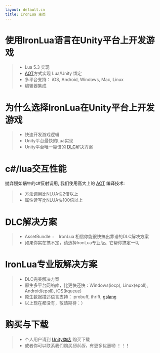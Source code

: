 ```yaml
---
layout: default.cn
title: IronLua 主页
---
```


使用IronLua语言在Unity平台上开发游戏
===================================
> + Lua 5.3 实现
> + [AOT](http://en.wikipedia.org/wiki/Ahead-of-time_compilation)方式实现 Lua/Unity 绑定
> + 多平台支持： iOS, Android, Windows, Mac, Linux
> + 编辑器集成


为什么选择IronLua在Unity平台上开发游戏
====================================
> + 快速开发游戏逻辑
> + Unity平台最快的Lua实现
> + Unity平台唯一靠谱的 [DLC](http://zh.wikipedia.org/wiki/%E8%BF%BD%E5%8A%A0%E4%B8%8B%E8%BD%BD%E5%86%85%E5%AE%B9)解决方案



c#/lua交互性能
==============
抛弃慢如蜗牛的c#反射调用, 我们使用高大上的 [AOT](http://en.wikipedia.org/wiki/Ahead-of-time_compilation) 编译技术:

> + 方法调用比NLUA快2倍以上
> + 属性读写比NLUA快100倍以上

DLC解决方案
===========
> + AssetBundle +　IronLua 相信你能很快搞出靠谱的DLC解决方案
> + 如果你实在搞不定，请选择IronLua专业版。它帮你搞定一切


IronLua专业版解决方案
====================
> + DLC完美解决方案
> + 原生多平台网络库，比更快还快：Windows(iocp), Linux(epoll), Android(epoll), iOS(kqueue)
> + 原生数据描述语言支持： probuff, thrift, [gslang](https://github.com/gsdocker/gslang)
> + 以上现在都没有，敬请期待：）


购买与下载
==========
> + 个人用户请到 [Unity商店](https://www.assetstore.unity3d.com/#!/content/31849) 购买下载
> + 或者你可以联系我们购买*团队版*，有更多优惠哟 ！！！
